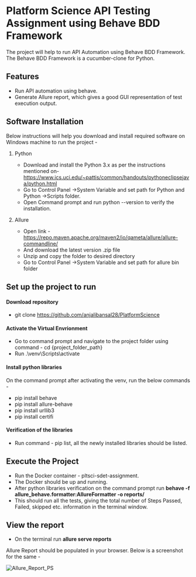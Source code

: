 # Platform Science API Testing Assignment using Behave BDD Framework


The project will help to run API Automation using Behave BDD Framework. The Behave BDD Framework is a cucumber-clone for Python.

## Features

- Run API automation using behave.
- Generate Allure report, which gives a good GUI representation of test execution output.


## Software Installation
Below instructions will help you download and install required software on Windows machine to run the project -

1) Python
    - Download and install the Python 3.x as per the instructions mentioned on- https://www.ics.uci.edu/~pattis/common/handouts/pythoneclipsejava/python.html
    - Go to Control Panel ->System Variable and set path for Python and Python ->Scripts folder.
    - Open Command prompt and run python --version to verify the installation. 

2) Allure
    - Open link - https://repo.maven.apache.org/maven2/io/qameta/allure/allure-commandline/
    - And download the latest version .zip file
    - Unzip and copy the folder to desired directory
    - Go to Control Panel ->System Variable and set path for allure bin folder

## Set up the project to run

#### Download repository
- git clone https://github.com/anjalibansal28/PlatformScience

#### Activate the Virtual Envrionment
- Go to command prompt and navigate to the project folder using command - cd {project_folder_path}
- Run .\venv\Scripts\activate

#### Install python libraries
On the command prompt after activating the venv, run the below commands - 
- pip install behave
- pip install allure-behave
- pip install urllib3
- pip install certifi

#### Verification of the libraries
- Run command - pip list, all the newly installed libraries should be listed.

## Execute the Project
- Run the Docker container - pltsci-sdet-assignment. 
- The Docker should be up and running.
- After python libraries verification on the command prompt run **behave -f allure_behave.formatter:AllureFormatter -o reports/**
- This should run all the tests, giving the total number of Steps Passed, Failed, skipped etc. information in the terminal window.

## View the report
- On the terminal run **allure serve reports**

Allure Report should be populated in your browser. Below is a screenshot for the same - 

![Allure_Report_PS](https://user-images.githubusercontent.com/69657345/128636881-b07296e9-9946-43bb-afee-fd300aae8e6d.PNG)
